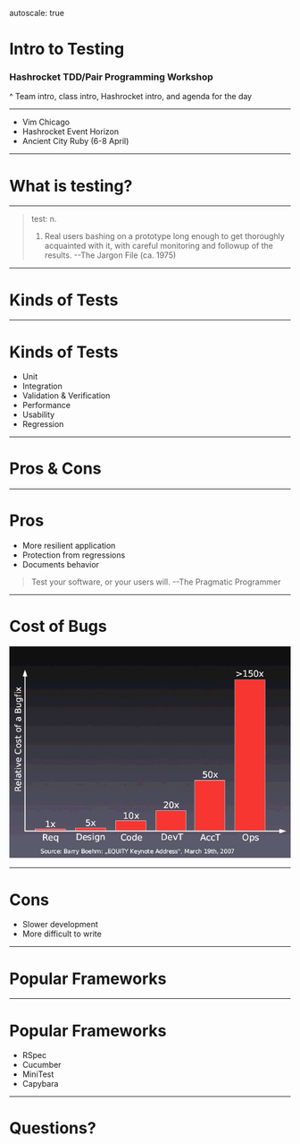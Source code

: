 autoscale: true
<!---
This slidedeck designed for use with Deckset: http://www.decksetapp.com/
-->

# Intro to Testing

### Hashrocket TDD/Pair Programming Workshop

^
Team intro, class intro, Hashrocket intro, and agenda for the day

---

- Vim Chicago
- Hashrocket Event Horizon
- Ancient City Ruby (6-8 April)

---

# What is testing?

---

> test: n.
> 1. Real users bashing on a prototype long enough to get thoroughly acquainted
>    with it, with careful monitoring and followup of the results. 
--The Jargon File (ca. 1975)

---

# Kinds of Tests

---

# Kinds of Tests

- Unit
- Integration
- Validation & Verification
- Performance
- Usability
- Regression

---

# Pros & Cons

---

# Pros

- More resilient application
- Protection from regressions
- Documents behavior

> Test your software, or your users will.
--The Pragmatic Programmer

---

# Cost of Bugs

![inline](cost_of_bugs.jpg)

---

# Cons

- Slower development
- More difficult to write

---

# Popular Frameworks

---

# Popular Frameworks

- RSpec
- Cucumber
- MiniTest
- Capybara

---

# Questions?
